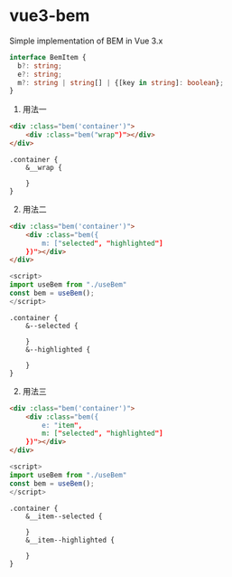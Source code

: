 # vue3-bem
Simple implementation of BEM in Vue 3.x


```ts
interface BemItem {
  b?: string;
  e?: string;
  m?: string | string[] | {[key in string]: boolean};
}
```

1. 用法一
```html
<div :class="bem('container')">
    <div :class="bem("wrap")"></div>
</div>
```
```less
.container {
    &__wrap {

    }
}
```

2. 用法二
```html
<div :class="bem('container')">
    <div :class="bem({
        m: ["selected", "highlighted"]
    })"></div>
</div>
```
```ts
<script>
import useBem from "./useBem"
const bem = useBem();
</script>
```
```less
.container {
    &--selected {

    }
    &--highlighted {

    }
}
```


2. 用法三
```html
<div :class="bem('container')">
    <div :class="bem({
        e: "item",
        m: ["selected", "highlighted"]
    })"></div>
</div>
```
```ts
<script>
import useBem from "./useBem"
const bem = useBem();
</script>
```
```less
.container {
    &__item--selected {

    }
    &__item--highlighted {

    }
}
```